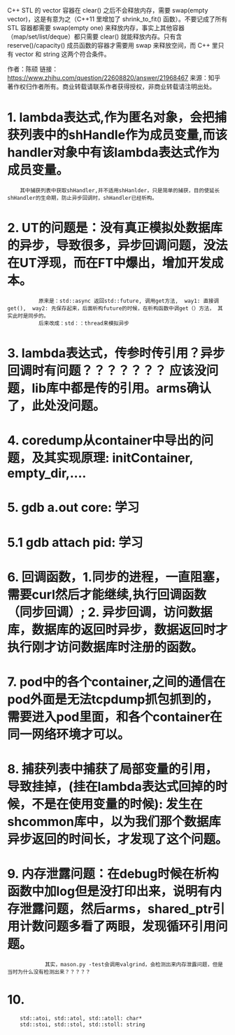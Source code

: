 <!--
 * @Author: your name
 * @Date: 2020-11-27 07:58:35
 * @LastEditTime: 2020-12-15 18:03:09
 * @LastEditors: ChengWang
 * @Description: In User Settings Edit
 * @FilePath: /note/c++.md
-->
C++ STL 的 vector 容器在 clear() 之后不会释放内存，需要 swap(empty vector)，这是有意为之（C++11 里增加了 shrink_to_fit() 函数）。不要记成了所有 STL 容器都需要 swap(empty one) 来释放内存，事实上其他容器（map/set/list/deque）都只需要 clear() 就能释放内存。只有含 reserve()/capacity() 成员函数的容器才需要用 swap 来释放空间，而 C++ 里只有 vector 和 string 这两个符合条件。

作者：陈硕
链接：https://www.zhihu.com/question/22608820/answer/21968467
来源：知乎
著作权归作者所有。商业转载请联系作者获得授权，非商业转载请注明出处。

# 1. lambda表达式,作为匿名对象，会把捕获列表中的shHandle作为成员变量,而该handler对象中有该lambda表达式作为成员变量。
        其中捕获列表中获取shHandler,并不适用shHanlder，只是简单的捕获，目的使延长shHandler的生命期，防止异步回调时，shHandler已经析构。
# 2. UT的问题是：没有真正模拟处数据库的异步，导致很多，异步回调问题，没法在UT浮现，而在FT中爆出，增加开发成本。
              原来是：std::async 返回std::future, 调用get方法,  way1: 直接调get(),  way2: 先保存起来，后面析构future的时候，在析构函数中调get（）方法， 其实此时是同步的。
              后来改成：std：：thread来模拟异步
# 3. lambda表达式，传参时传引用？异步回调时有问题？？？？？？？ 应该没问题，lib库中都是传的引用。arms确认了，此处没问题。
# 4.  coredump从container中导出的问题，及其实现原理: initContainer, empty_dir,....
# 5. gdb a.out core: 学习
# 5.1 gdb attach pid: 学习
# 6. 回调函数，1.同步的进程，一直阻塞，需要curl然后才能继续,执行回调函数（同步回调）; 2. 异步回调，访问数据库，数据库的返回时异步，数据返回时才执行刚才访问数据库时注册的函数。
# 7. pod中的各个container,之间的通信在pod外面是无法tcpdump抓包抓到的，需要进入pod里面，和各个container在同一网络环境才可以。
# 8. 捕获列表中捕获了局部变量的引用，导致挂掉，(挂在lambda表达式回掉的时候，不是在使用变量的时候): 发生在shcommon库中，以为我们那个数据库异步返回的时间长，才发现了这个问题。
# 9. 内存泄露问题：在debug时候在析构函数中加log但是没打印出来，说明有内存泄露问题，然后arms，shared_ptr引用计数问题多看了两眼，发现循环引用问题。
                其实，mason.py -test会调用valgrind，会检测出来内存泄露问题，但是当时为什么没有检测出来？？？？？
# 10. 
        std::atoi, std::atol, std::atoll: char*
        std::stoi, std::stol, std::stoll: string